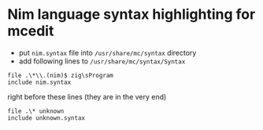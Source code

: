 # Nim language syntax highlighting for mcedit

  - put `nim.syntax` file into `/usr/share/mc/syntax` directory
  - add following lines to `/usr/share/mc/syntax/Syntax`
  ```
  file .\*\\.(nim)$ zig\sProgram
  include nim.syntax
  ```
  right before these lines (they are in the very end)
  ```
  file .\* unknown
  include unknown.syntax
  ```
